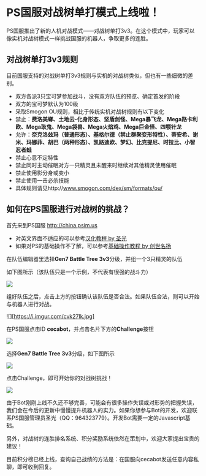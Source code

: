 # PS国服对战树单打模式上线啦！

PS国服推出了新的人机对战模式——对战树单打3v3。在这个模式中，玩家可以像实机对战树模式一样挑战国服的机器人，争取更多的连胜。

## 对战树单打3v3规则

目前国服支持的对战树单打3v3规则与实机的对战树类似，但也有一些细微的差别。

- 双方各派3只宝可梦参加战斗，没有双方队伍的预览、确定首发的阶段
- 双方的宝可梦默认为100级
- 采取Smogon OU规则，相比于传统实机对战树规则有以下变化
- 禁止：**费洛美螂、土地云-化身形态、坚盾剑怪、Mega暴飞龙、Mega路卡利欧、Mega耿鬼、Mega袋兽、Mega火焰鸡、Mega巨金怪、四颚针龙**
- 允许：**奈克洛兹玛（普通形态）、基格尔德（禁止群聚变形特性）、蒂安希、谢米、玛娜菲、胡巴（两种形态）、凯路迪欧、梦幻、比克提尼、时拉比、小智忍者蛙**
- 禁止心意不定特性
- 禁止同时主动催眠对方一只精灵且未醒来时继续对其他精灵使用催眠
- 禁止使用影分身或变小
- 禁止使用一击必杀技能
- 具体规则请见http://www.smogon.com/dex/sm/formats/ou/


## 如何在PS国服进行对战树的挑战？

首先来到PS国服 http://china.psim.us 
- 对英文界面不适应的可以参考[汉化教程 by 圣光](https://github.com/kirliavc/blog/blob/master/pschina_trans.md)
- 如果对PS的基础操作不了解，可以参考[基础操作教程 by 创世名扬](https://tieba.baidu.com/p/3590969883)

在队伍编辑器里选择**Gen7 Battle Tree 3v3**分级，并组一个3只精灵的队伍

如下图所示（该队伍只是一个示例，不代表有很强的战斗力）

![](https://i.imgur.com/jru95aG.jpg)

组好队伍之后，点击上方的按钮确认该队伍是否合法。如果队伍合法，则可以开始与机器人进行对战。

![][https://i.imgur.com/cvk27lk.jpg]

在PS国服点击ID **cecabot**，并点击名片下方的**Challenge**按钮

![](https://i.imgur.com/idyKQnJ.jpg)

选择**Gen7 Battle Tree 3v3**分级，如下图所示

![](https://i.imgur.com/sOIO3rH.jpg)

点击Challenge，即可开始你的对战树挑战！

![](https://i.imgur.com/nVTRaA9.jpg)

由于Bot刚刚上线不久还不够完善，可能会有很多操作失误或对形势的把握失误，我们会在今后的更新中慢慢提升机器人的实力。如果你想参与Bot的开发，欢迎联系PS国服管理员圣光（QQ：964323779）。开发Bot需要一定的Javascript基础。

另外，对战树的连胜排名系统、积分奖励系统依然在策划中，欢迎大家提出宝贵的建议！

目前积分榜已经上线，查询自己战绩的方法是：在国服向cecabot发送任意内容私聊，即可收到回复。
